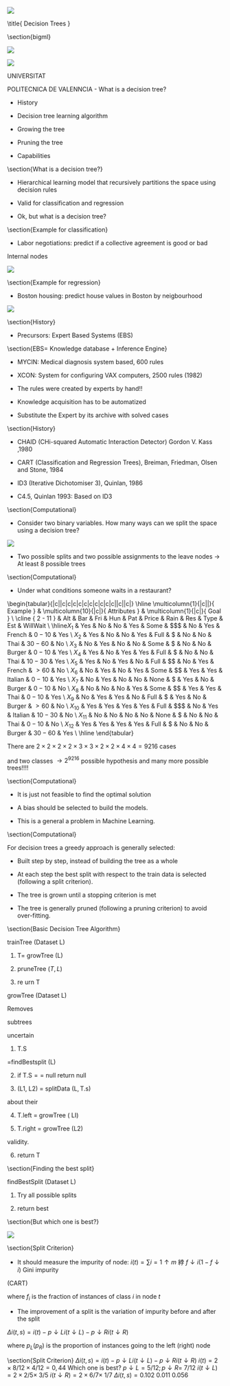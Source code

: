 ![](https://cdn.mathpix.com/cropped/2023_03_29_28353530c600743d6547g-01.jpg?height=653&width=998&top_left_y=449&top_left_x=1265)

\title{
Decision Trees
}

\section{bigml}

![](https://cdn.mathpix.com/cropped/2023_03_29_28353530c600743d6547g-01.jpg?height=146&width=904&top_left_y=2299&top_left_x=768)

![](https://cdn.mathpix.com/cropped/2023_03_29_28353530c600743d6547g-01.jpg?height=276&width=311&top_left_y=2225&top_left_x=1727)

UNIVERSITAT

POLITECNICA DE VALENNCIA - What is a decision tree?

- History

- Decision tree learning algorithm

- Growing the tree

- Pruning the tree

- Capabilities 

\section{What is a decision tree?}

- Hierarchical learning model that recursively partitions the space using decision rules

- Valid for classification and regression

- Ok, but what is a decision tree? 

\section{Example for classification}

- Labor negotiations: predict if a collective agreement is good or bad

Internal nodes

![](https://cdn.mathpix.com/cropped/2023_03_29_28353530c600743d6547g-04.jpg?height=1996&width=3306&top_left_y=576&top_left_x=-2)



\section{Example for regression}

- Boston housing: predict house values in Boston by neigbourhood

![](https://cdn.mathpix.com/cropped/2023_03_29_28353530c600743d6547g-05.jpg?height=1783&width=3274&top_left_y=755&top_left_x=277)



\section{History}

- Precursors: Expert Based Systems (EBS)

\section{$\mathrm{EBS}=$ Knowledge database + Inference Engine}

- MYCIN: Medical diagnosis system based, 600 rules

- XCON: System for configuring VAX computers, 2500 rules $(1982)$

- The rules were created by experts by hand!!

- Knowledge acquisition has to be automatized

- Substitute the Expert by its archive with solved cases 

\section{History}

- CHAID (CHi-squared Automatic Interaction Detector) Gordon V. Kass ,1980

- CART (Classification and Regression Trees), Breiman, Friedman, Olsen and Stone, 1984

- ID3 (Iterative Dichotomiser 3), Quinlan, 1986

- C4.5, Quinlan 1993: Based on ID3 

\section{Computational}

- Consider two binary variables. How many ways can we split the space using a decision tree?

![](https://cdn.mathpix.com/cropped/2023_03_29_28353530c600743d6547g-08.jpg?height=1289&width=1719&top_left_y=866&top_left_x=964)

- Two possible splits and two possible assignments to the leave nodes $\rightarrow$ At least 8 possible trees 

\section{Computational}

- Under what conditions someone waits in a restaurant?

\begin{tabular}{|c||c|c|c|c|c|c|c|c|c|c||c||c|}
\hline \multicolumn{1}{|c||}{ Example } & \multicolumn{10}{|c|}{ Attributes } & \multicolumn{1}{|c|}{ Goal } \\
\cline { 2 - 11 } & Alt & Bar & Fri & Hun & Pat & Price & Rain & Res & Type & Est & WillWait \\
\hline$X_{1}$ & Yes & No & No & Yes & Some & $\$ \$ \$$ & No & Yes & French & $0-10$ & Yes \\
$X_{2}$ & Yes & No & No & Yes & Full & $\$$ & No & No & Thai & $30-60$ & No \\
$X_{3}$ & No & Yes & No & No & Some & $\$$ & No & No & Burger & $0-10$ & Yes \\
$X_{4}$ & Yes & No & Yes & Yes & Full & $\$$ & No & No & Thai & $10-30$ & Yes \\
$X_{5}$ & Yes & No & Yes & No & Full & $\$ \$$ & No & Yes & French & $>60$ & No \\
$X_{6}$ & No & Yes & No & Yes & Some & $\$ \$$ & Yes & Yes & Italian & $0-10$ & Yes \\
$X_{7}$ & No & Yes & No & No & None & $\$$ & Yes & No & Burger & $0-10$ & No \\
$X_{8}$ & No & No & No & Yes & Some & $\$ \$$ & Yes & Yes & Thai & $0-10$ & Yes \\
$X_{9}$ & No & Yes & Yes & No & Full & $\$$ & Yes & No & Burger & $>60$ & No \\
$X_{10}$ & Yes & Yes & Yes & Yes & Full & $\$ \$ \$$ & No & Yes & Italian & $10-30$ & No \\
$X_{11}$ & No & No & No & No & None & $\$$ & No & No & Thai & $0-10$ & No \\
$X_{12}$ & Yes & Yes & Yes & Yes & Full & $\$$ & No & No & Burger & $30-60$ & Yes \\
\hline
\end{tabular}

There are $2 \times 2 \times 2 \times 2 \times 3 \times 3 \times 2 \times 2 \times 4 \times 4=9216$ cases

and two classes $\rightarrow 2^{9216}$ possible hypothesis and many more possible trees!!!! 

\section{Computational}

- It is just not feasible to find the optimal solution

- A bias should be selected to build the models.

- This is a general a problem in Machine Learning. 

\section{Computational}

For decision trees a greedy approach is generally selected:

- Built step by step, instead of building the tree as a whole

- At each step the best split with respect to the train data is selected (following a split criterion).

- The tree is grown until a stopping criterion is met

- The tree is generally pruned (following a pruning criterion) to avoid over-fitting. 

\section{Basic Decision Tree Algorithm}

trainTree (Dataset L)

1. $\mathrm{T}=$ growTree (L)

2. pruneTree $(T, L)$

3. re urn T

growTree (Dataset L)

Removes

subtrees

uncertain

1. T.S

=findBestsplit (L)

2. if $\mathrm{T} . \mathrm{S}==$ null return null

3. (L1, L2) = splitData $(\mathrm{L}, \mathrm{T} . \mathrm{s})$

about their

4. T.left = growTree $($ LI)

5. T.right = growTree (L2)

validity.

6. return T 

\section{Finding the best split}

findBestSplit (Dataset L)

1. Try all possible splits

2. return best

\section{But which one is best?}

![](https://cdn.mathpix.com/cropped/2023_03_29_28353530c600743d6547g-13.jpg?height=1397&width=3229&top_left_y=1129&top_left_x=109)



\section{Split Criterion}

- It should measure the impurity of node:
$i(t)=\sum i=1 \uparrow m$ 綍 $f \downarrow i(1-f \downarrow i)$
Gini impurity

$(\mathrm{CART})$

where $f_{i}$ is the fraction of instances of class $i$ in node $t$

- The improvement of a split is the variation of impurity before and after the split

$\Delta i(t, s)=i(t)-p \downarrow L i(t \downarrow L)-p \downarrow R i(t \downarrow R)$

where $p_{L}\left(p_{R}\right)$ is the proportion of instances going to the left (right) node 

\section{Split Criterion}
$\Delta i(t, s)=i(t)-p \downarrow L i(t \downarrow L)-p \downarrow R i(t \downarrow R)$
$i(t)=2 \times 8 / 12 \times 4 / 12=0,44$
Which one is best?
$p \downarrow L=5 / 12 ; p \downarrow R=$ $7 / 12$
$i(t \downarrow L)=2 \times 2 / 5 \times$
$3 / 5$
$i(t \downarrow R)=2 \times 6 / 7 \times$ $1 / 7$
$\Delta i(t, s)=0.102$
0.011
0.056 